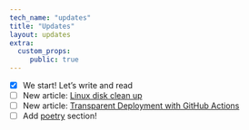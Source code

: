 ```yaml
---
tech_name: "updates"
title: "Updates"
layout: updates
extra: 
  custom_props:
     public: true
---
```


- [x] We start! Let’s write and read
- [ ] New article: [Linux disk clean up](https://alchemmist.xyz/articles/linux-clean-up/)
- [ ] New article: [Transparent Deployment with GitHub Actions](https://alchemmist.xyz/articles/deploy-gh-actions/)
- [ ] Add [poetry](https://alchemmist.xyz/poetry/) section!
